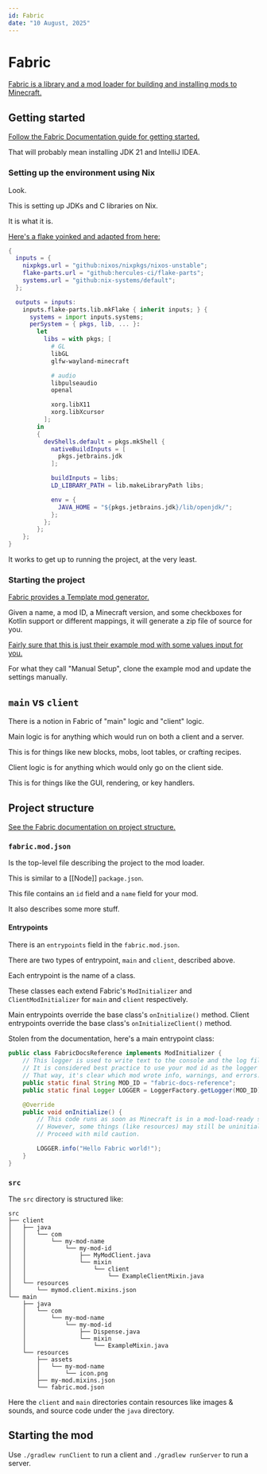 ```yaml
---
id: Fabric
date: "10 August, 2025"
---
```


# Fabric

[Fabric is a library and a mod loader for building and installing mods to Minecraft.](https://github.com/FabricMC/fabric)

## Getting started

[Follow the Fabric Documentation guide for getting started.](https://docs.fabricmc.net/develop/getting-started/setting-up-a-development-environment)

That will probably mean installing JDK 21 and IntelliJ IDEA.

### Setting up the environment using Nix

Look.

This is setting up JDKs and C libraries on Nix.

It is what it is.

[Here's a flake yoinked and adapted from here:](https://theo.is-a.dev/blog/modding-minecraft-on-nixos/)
```nix
{
  inputs = {
    nixpkgs.url = "github:nixos/nixpkgs/nixos-unstable";
    flake-parts.url = "github:hercules-ci/flake-parts";
    systems.url = "github:nix-systems/default";
  };

  outputs = inputs:
    inputs.flake-parts.lib.mkFlake { inherit inputs; } {
      systems = import inputs.systems;
      perSystem = { pkgs, lib, ... }:
        let
          libs = with pkgs; [
            # GL
            libGL
            glfw-wayland-minecraft

            # audio
            libpulseaudio
            openal

            xorg.libX11
            xorg.libXcursor
          ];
        in
        {
          devShells.default = pkgs.mkShell {
            nativeBuildInputs = [
              pkgs.jetbrains.jdk
            ];

            buildInputs = libs;
            LD_LIBRARY_PATH = lib.makeLibraryPath libs;

            env = {
              JAVA_HOME = "${pkgs.jetbrains.jdk}/lib/openjdk/";
            };
          };
        };
    };
}
```

It works to get up to running the project, at the very least.

### Starting the project

[Fabric provides a Template mod generator.](https://fabricmc.net/develop/template/)

Given a name, a mod ID, a Minecraft version, and some checkboxes for Kotlin
support or different mappings, it will generate a zip file of source for you.

[Fairly sure that this is just their example mod with some values input for you.](https://github.com/FabricMC/fabric-example-mod)

For what they call "Manual Setup", clone the example mod and update the
settings manually.

## `main` vs `client`

There is a notion in Fabric of "main" logic and "client" logic.

Main logic is for anything which would run on both a client and a server.

This is for things like new blocks, mobs, loot tables, or crafting recipes.

Client logic is for anything which would only go on the client side.

This is for things like the GUI, rendering, or key handlers.

## Project structure

[See the Fabric documentation on project structure.](https://docs.fabricmc.net/develop/getting-started/project-structure)

### `fabric.mod.json`

Is the top-level file describing the project to the mod loader.

This is similar to a [[Node]] `package.json`.

This file contains an `id` field and a `name` field for your mod.

It also describes some more stuff.

#### Entrypoints

There is an `entrypoints` field in the `fabric.mod.json`.

There are two types of entrypoint, `main` and `client`, described above.

Each entrypoint is the name of a class.

These classes each extend Fabric's `ModInitializer` and `ClientModInitializer`
for `main` and `client` respectively.

Main entrypoints override the base class's `onInitialize()` method. Client
entrypoints override the base class's `onInitializeClient()` method.

Stolen from the documentation, here's a main entrypoint class:
```java
public class FabricDocsReference implements ModInitializer {
	// This logger is used to write text to the console and the log file.
	// It is considered best practice to use your mod id as the logger's name.
	// That way, it's clear which mod wrote info, warnings, and errors.
	public static final String MOD_ID = "fabric-docs-reference";
	public static final Logger LOGGER = LoggerFactory.getLogger(MOD_ID);

	@Override
	public void onInitialize() {
		// This code runs as soon as Minecraft is in a mod-load-ready state.
		// However, some things (like resources) may still be uninitialized.
		// Proceed with mild caution.

		LOGGER.info("Hello Fabric world!");
	}
}
```

### `src`

The `src` directory is structured like:

```
src
├── client
│   ├── java
│   │   └── com
│   │       └── my-mod-name
│   │           └── my-mod-id
│   │               ├── MyModClient.java
│   │               └── mixin
│   │                   └── client
│   │                       └── ExampleClientMixin.java
│   └── resources
│       └── mymod.client.mixins.json
└── main
    ├── java
    │   └── com
    │       └── my-mod-name
    │           └── my-mod-id
    │               ├── Dispense.java
    │               └── mixin
    │                   └── ExampleMixin.java
    └── resources
        ├── assets
        │   └── my-mod-name
        │       └── icon.png
        ├── my-mod.mixins.json
        └── fabric.mod.json
```

Here the `client` and `main` directories contain resources like images &
sounds, and source code under the `java` directory.

## Starting the mod

Use `./gradlew runClient` to run a client and `./gradlew runServer` to run a server.

